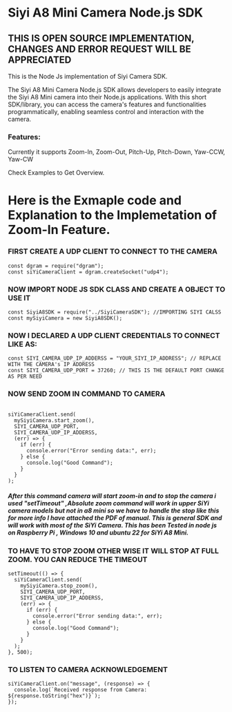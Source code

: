 # Siyi A8 Mini Camera Node.js SDK

## THIS IS OPEN SOURCE IMPLEMENTATION, CHANGES AND ERROR REQUEST WILL BE APPRECIATED


This is the Node Js implementation of Siyi Camera SDK.

The Siyi A8 Mini Camera Node.js SDK allows developers to easily integrate the Siyi A8 Mini camera into their Node.js applications. With this short SDK/library, you can access the camera's features and functionalities programmatically, enabling seamless control and interaction with the camera.

### Features:

Currently it supports
Zoom-In, Zoom-Out, Pitch-Up, Pitch-Down, Yaw-CCW, Yaw-CW

Check Examples to Get Overview.

# Here is the Exmaple code and Explanation to the Implemetation of Zoom-In Feature.

### FIRST CREATE A UDP CLIENT TO CONNECT TO THE CAMERA
```
const dgram = require("dgram");  
const siYiCameraClient = dgram.createSocket("udp4");   
```
### NOW IMPORT NODE JS SDK CLASS AND CREATE A OBJECT TO USE IT
```
const SiyiA8SDK = require("../SiyiCameraSDK"); //IMPORTING SIYI CALSS  
const mySiyiCamera = new SiyiA8SDK();  
```
### NOW I DECLARED A UDP CLIENT CREDENTIALS TO CONNECT LIKE AS:
```
const SIYI_CAMERA_UDP_IP_ADDERSS = "YOUR_SIYI_IP_ADDRESS"; // REPLACE WITH THE CAMERA's IP ADDRESS  
const SIYI_CAMERA_UDP_PORT = 37260; // THIS IS THE DEFAULT PORT CHANGE AS PER NEED  
```
### NOW SEND ZOOM IN COMMAND TO CAMERA  
```

siYiCameraClient.send(  
  mySiyiCamera.start_zoom(),  
  SIYI_CAMERA_UDP_PORT,  
  SIYI_CAMERA_UDP_IP_ADDERSS,  
  (err) => {  
    if (err) {  
      console.error("Error sending data:", err);  
    } else {  
      console.log("Good Command");  
    }  
  }  
);  

```
##### After this command camera will start zoom-in and to stop the camera i used "setTimeout" ,Absolute zoom command will work in upper SiYi camera models but not in a8 mini so we have to handle the stop like this for more info I have attached the PDF of manual. This is general SDK and will work with most of the SiYi Camera. This has been Tested in node js on Raspberry Pi , Windows 10 and ubuntu 22 for SiYi A8 Mini.


### TO HAVE TO STOP ZOOM OTHER WISE IT WILL STOP AT FULL ZOOM. YOU CAN REDUCE THE TIMEOUT
```
setTimeout(() => {  
  siYiCameraClient.send(  
    mySiyiCamera.stop_zoom(),  
    SIYI_CAMERA_UDP_PORT,  
    SIYI_CAMERA_UDP_IP_ADDERSS,  
    (err) => {  
      if (err) {  
        console.error("Error sending data:", err);  
      } else {  
        console.log("Good Command");  
      }  
    }  
  );  
}, 500);  
```
### TO LISTEN TO CAMERA ACKNOWLEDGEMENT
```
siYiCameraClient.on("message", (response) => {  
  console.log(`Received response from Camera: ${response.toString("hex")}`);  
});  
```
